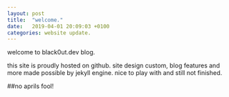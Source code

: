 ```yaml
---
layout: post
title:  "welcome."
date:   2019-04-01 20:09:03 +0100
categories: website update.
---
```

welcome to black0ut.dev blog.
<!--more-->
this site is proudly hosted on github. site design custom, blog features and more made possible by jekyll engine. nice to play with and still not finished.

##no aprils fool!